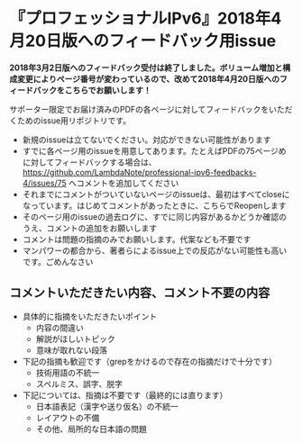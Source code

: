 # 『プロフェッショナルIPv6』2018年4月20日版へのフィードバック用issue

**2018年3月2日版へのフィードバック受付は終了しました。ボリューム増加と構成変更によりページ番号が変わっているので、改めて2018年4月20日版へのフィードバックをこちらでお願いします！**

サポーター限定でお届け済みのPDFの各ページに対してフィードバックをいただくためのissue用リポジトリです。

* 新規のissueは立てないでください。対応ができない可能性があります
* すでに各ページ用のissueを用意してあります。たとえばPDFの75ページめに対してフィードバックする場合は、 https://github.com/LambdaNote/professional-ipv6-feedbacks-4/issues/75 へコメントを追加してください
* それまでにコメントがついていないページのissueは、最初はすべてcloseになっています。はじめてコメントがあったときに、こちらでReopenします
* そのページ用のissueの過去ログに、すでに同じ内容があるかどうか確認のうえ、コメントの追加をお願いします
* コメントは問題の指摘のみでお願いします。代案なども不要です
* マンパワーの都合から、著者らによるissue上での反応がない可能性も高いです。ごめんなさい

## コメントいただきたい内容、コメント不要の内容

 * 具体的に指摘をいただきたいポイント
    - 内容の間違い
    - 解説がほしいトピック
    - 意味が取れない段落
* 下記の指摘も歓迎です（grepをかけるので存在の指摘だけで十分です）
    - 技術用語の不統一
    - スペルミス、誤字、脱字
* 下記については、指摘は不要です（最終的には直ります）
    - 日本語表記（漢字や送り仮名）の不統一
    - レイアウトの不備
    - その他、局所的な日本語の問題
